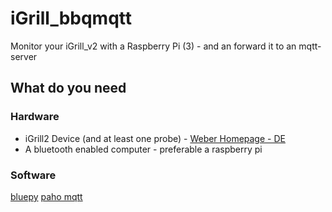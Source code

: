 # iGrill_bbqmqtt
Monitor your iGrill_v2 with a Raspberry Pi (3) - and an forward it to an mqtt-server

## What do you need
### Hardware
* iGrill2 Device (and at least one probe) - [Weber Homepage - DE](http://www.weber.com/DE/de/zubehoer/werkzeuge/-igrill/7221.html)
* A bluetooth enabled computer - preferable a raspberry pi

### Software

[bluepy](https://github.com/IanHarvey/bluepy)
[paho mqtt](https://pypi.python.org/pypi/paho-mqtt/1.1)

